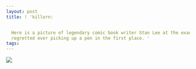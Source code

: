 ```yaml
---
layout: post
title: ! 'killorn:


  Here is a picture of legendary comic book writer Stan Lee at the exact moment he
  regretted ever picking up a pen in the first place. '
tags: 
---
```

![](http://24.media.tumblr.com/tumblr_ljfhd0uyTH1qbocrho1_1280.jpg)

